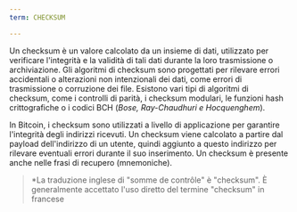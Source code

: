 ```yaml
---
term: CHECKSUM

---
```

Un checksum è un valore calcolato da un insieme di dati, utilizzato per verificare l'integrità e la validità di tali dati durante la loro trasmissione o archiviazione. Gli algoritmi di checksum sono progettati per rilevare errori accidentali o alterazioni non intenzionali dei dati, come errori di trasmissione o corruzione dei file. Esistono vari tipi di algoritmi di checksum, come i controlli di parità, i checksum modulari, le funzioni hash crittografiche o i codici BCH (*Bose, Ray-Chaudhuri e Hocquenghem*).

In Bitcoin, i checksum sono utilizzati a livello di applicazione per garantire l'integrità degli indirizzi ricevuti. Un checksum viene calcolato a partire dal payload dell'indirizzo di un utente, quindi aggiunto a questo indirizzo per rilevare eventuali errori durante il suo inserimento. Un checksum è presente anche nelle frasi di recupero (mnemoniche).

> *La traduzione inglese di "somme de contrôle" è "checksum". È generalmente accettato l'uso diretto del termine "checksum" in francese